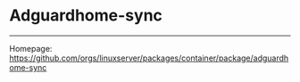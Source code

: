 # Adguardhome-sync
---
Homepage: https://github.com/orgs/linuxserver/packages/container/package/adguardhome-sync